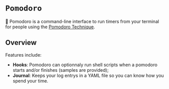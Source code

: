 # ``Pomodoro``

🍅 Pomodoro is a command-line interface to run timers from your terminal for people using the [Pomodoro Technique](https://en.wikipedia.org/wiki/Pomodoro_Technique).

## Overview

Features include:

- **Hooks**: Pomodoro can optionnaly run shell scripts when a pomodoro starts and/or finishes (samples are provided);
- **Journal**: Keeps your log entrys in a YAML file so you can know how you spend your time.
